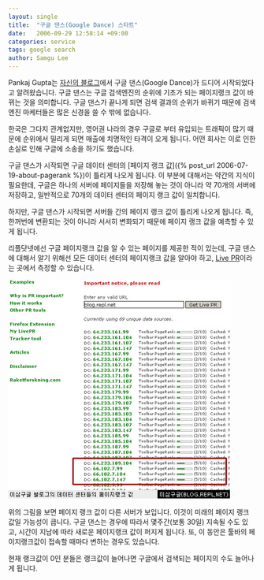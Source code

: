 ```yaml
---
layout: single
title:  "구글 댄스(Google Dance) 스타트"
date:   2006-09-29 12:58:14 +09:00
categories: service
tags: google search
author: Samgu Lee
---
```

Pankaj Gupta는 [자신의 블로그](http://www.linkbuilding.info/2006/google-pr-update-929/)에서 구글 댄스(Google Dance)가 드디어 시작되었다고 알려왔습니다. 구글 댄스는 구글 검색엔진의 순위에 기초가 되는 페이지랭크 값이 바뀌는 것을 의미합니다. 구글 댄스가 끝나게 되면 검색 결과의 순위가 바뀌기 때문에 검색엔진 마케터들은 많은 신경을 쓸 수 밖에 없습니다.

한국은 그다지 관계없지만, 영어권 나라의 경우 구글로 부터 유입되는 트래픽이 많기 때문에 순위에서 밀리게 되면 매출에 치명적인 타격이 오게 됩니다. 어떤 회사는 이로 인한 손실로 인해 구글에 소송을 하기도 했습니다.

구글 댄스가 시작되면 구글 데이터 센터의 [페이지 랭크 값]({% post_url 2006-07-19-about-pagerank %})이 틀리게 나오게 됩니다. 이 부분에 대해서는 약간의 지식이 필요한데, 구글은 하나의 서버에 페이지들을 저장해 놓는 것이 아니라 약 70개의 서버에 저장하고, 일반적으로 70개의 데이터 센터의 페이지 랭크 값이 일치합니다.

하지만, 구글 댄스가 시작되면 서버들 간의 페이지 랭크 값이 틀리게 나오게 됩니다. 즉, 한꺼번에 변환되는 것이 아니라 서서히 변화되기 때문에 페이지 랭크 값을 예측할 수 있게 됩니다.

리플닷넷에선 구글 페이지랭크 값을 알 수 있는 페이지를 제공한 적이 있는데, 구글 댄스에 대해서 알기 위해선 모든 데이터 센터의 페이지랭크 값을 알아야 하고, [Live PR](http://livepr.raketforskning.com/)이라는 곳에서 측정할 수 있습니다.

![이삼구글 블로그 데이터 센터들의 페이지랭크](/assets/239gle_livepr.jpg)

위의 그림을 보면 페이지 랭크 값이 다른 서버가 보입니다. 이것이 미래의 페이지 랭크 값일 가능성이 큽니다. 구글 댄스는 경우에 따라서 몇주간(보통 30일) 지속될 수도 있고, 시간이 지남에 따라 새로운 페이지랭크 값이 퍼지게 됩니다. 또, 이 동안은 툴바의 페이지랭크값이 접속할 때마다 변하는 경우도 있습니다.

현재 랭크값이 0인 분들은 랭크값이 늘어나면 구글에서 검색되는 페이지의 수도 늘어나게 됩니다.
